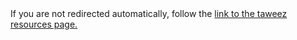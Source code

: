 [path: /taweez]:/

<!DOCTYPE HTML>
<html lang="en-US">
    <head>
        <meta charset="UTF-8">
        <meta http-equiv="refresh" content="1;url=http://muhammadtim.com/ruqyah/taweez">
        <script type="text/javascript">
            window.location.href = "http://muhammadtim.com/ruqyah/taweez"
        </script>
        <title>Page Redirection to Muhammad Tim's Ta'weez Resources Page</title>
    </head>
    <body>
        <!-- Note: don't tell people to `click` the link, just tell them that it is a link. -->
        If you are not redirected automatically, follow the <a href='http://muhammadtim.com/ruqyah/taweez'>link to the taweez resources page.</a>
    </body>
</html>